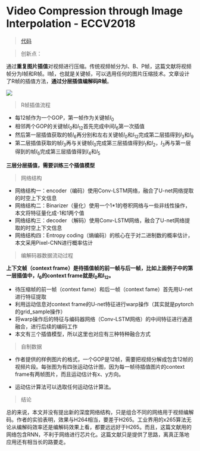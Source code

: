 # Video Compression through Image Interpolation - ECCV2018
> [代码](https://github.com/chaoyuaw/pytorch-vci)

> 创新点：

通过**重复图片插值**对视频进行压缩。传统视频帧分为I、B、P帧，这篇文献将视频帧分为I帧和R帧。I帧，也就是关键帧，可以选用任何的图片压缩技术。文章设计了R帧的插值方法，**通过分层插值编解码R帧**。

<img src="https://i.imgur.com/nvIDT7z.png" >

> R帧插值流程

- 每12帧作为一个GOP，第一帧作为关键帧$I_0$
- 相邻两个GOP的关键帧$I_0$和$I_{12}$首先完成中间$I_6$第一次插值
- 然后第一层插值获取的帧$I_6$再分别和左右关键帧$I_0$和$I_{12}$完成第二层插得到$I_3$和$I_{9}$
- 第二层插值获取的帧$I_3$再与关键帧$I_0$完成第三层插值得到$I_1$和$I_{2}$，$I_3$再与第一层得到的帧$I_6$完成第三层插值得到$I_4$和$I_5$

**三层分层插值，需要训练三个插值模型**

> 网络结构

- 网络结构一：encoder（编码）使用Conv-LSTM网络，融合了U-net网络提取的时空上下文信息
- 网络结构二：Binarizer（量化）使用一个1*1的卷积网络与一些非线性操作，本文将特征量化成-1和1两个值
- 网络结构三：decoder （解码）使用Conv-LSTM网络，融合了U-net网络提取的时空上下文信息
- 网络结构四：Entropy coding（熵编码）的核心在于对二进制数的概率估计，本文采用Pixel-CNN进行概率估计

> 编解码器数据流动过程

**上下文帧（context frame）是待插值帧的前一帧与后一帧，比如上面例子中的第一层插值中，$I_6$的context frame就是$I_0$和$I_{12}$。**

- 待压缩帧的前一帧（context fame）和后一帧（context fame）首先用U-net进行特征提取
- 利用运动信息对context frame的U-net特征进行warp操作（其实就是pytorch的grid_sample操作）
- 将warp操作后的特征与编码器网络（Conv-LSTM网络）的中间特征进行通道融合，进行后续的编码工作
- 本文有三个插值模型，所以这里也对应有三种特种融合方式

> 自制数据

- 作者提供的样例图片的格式，一个GOP是12帧，需要把视频分解成包含12帧的视频片段。每张图为有四张运动估计图，因为每一帧待插值图片的context frame有两帧图片，而且运动估计有x、y方向。

- 运动估计算法可以选取任何运动估计算法。

> 结论

总的来说，本文并没有提出新的深度网络结构，只是组合不同的网络用于视频编解码。作者的实验表明，效果与H264相当，要差于H265。工业界用的x265算法无论从编解码效率还是编解码效果上看，都要远远好于H265。而且，这篇文献用的网络包含RNN，不利于网络进行芯片化。这篇文献只是提供了思路，离真正落地应用还有相当长的路要走。
